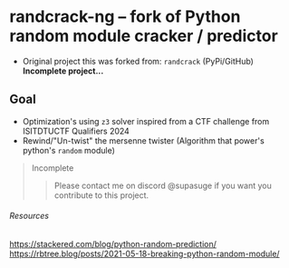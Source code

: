 
# randcrack-ng – fork of Python random module cracker / predictor
- Original project this was forked from: `randcrack` (PyPi/GitHub)
**Incomplete project...**

## Goal
- Optimization's using `z3` solver inspired from a CTF challenge from ISITDTUCTF Qualifiers 2024
- Rewind/"Un-twist" the mersenne twister (Algorithm that power's python's `random` module)



> Incomplete
> > Please contact me on discord @supasuge if you want you contribute to this project. 

###### Resources
https://stackered.com/blog/python-random-prediction/
https://rbtree.blog/posts/2021-05-18-breaking-python-random-module/
